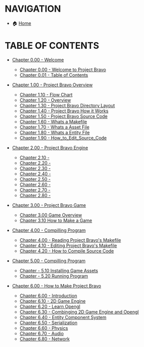 # NAVIGATION
- 🏠 [Home](../../../README.md)

# TABLE OF CONTENTS
- [Chapter 0.00 - Welcome]()
    - [Chapter 0.00 - Welcome to Project Bravo](../docs_Chapter_0.00_Welcome/doc_Chapter_0.00_Welcome_to_Project_Bravo.md)
    - [Chapter 0.01 - Table of Contents](../docs_Chapter_0.00_Welcome/doc_Chapter_0.01_Table_of_Contents.md)

- [Chapter 1.00 - Project Bravo Overview](../docs_Chapter_1.00_Project_Bravo_Overview)
    - [Chapter 1.10 - Flow Chart](../docs_Chapter_1.00_Project_Bravo_Overview/doc_Chapter_1.10_Project_Flow_Chart.md)
    - [Chapter 1.20 - Overview](../docs_Chapter_1.00_Project_Bravo_Overview/doc_Chapter_1.20_Overview.md)
    - [Chapter 1.30 - Project Bravo Directory Layout](../docs_Chapter_1.00_Project_Bravo_Overview/doc_Chapter_1.30_Project_Bravo_Directory_Layout.md)
    - [Chapter 1.40 - Project Bravo How it Works](../docs_Chapter_1.00_Project_Bravo_Overview/doc_Chapter_1.40_Project_Bravo_How_it_Works.md)
    - [Chapter 1.50 - Project Bravo Source Code](../docs_Chapter_1.00_Project_Bravo_Overview/doc_Chapter_1.50_Project_Bravo_Source_Code.md)
    - [Chapter 1.60 - Whats a Makefile](../docs_Chapter_1.00_Project_Bravo_Overview/doc_Chapter_1.60_Whats_a_makefile.md)
    - [Chapter 1.70 - Whats a Asset File](../docs_Chapter_1.00_Project_Bravo_Overview/doc_Chapter_1.70_Whats_a_asset_file.md)
    - [Chapter 1.80 - Whats a Entity File](../docs_Chapter_1.00_Project_Bravo_Overview/doc_Chapter_1.80_Whats_a_entity_file.md)
    - [Chapter 1.90 - How_to_Edit_Source_Code](../docs_Chapter_1.00_Project_Bravo_Overview/doc_Chapter_1.90_How_to_Edit_Source_Code.md)


- [Chapter 2.00 - Project Bravo Engine](../manual/docs_Chapter_2.00_Engine)
    - [Chapter 2.10 - ]()
    - [Chapter 2.20 - ]()
    - [Chapter 2.30 - ]()
    - [Chapter 2.40 - ]()
    - [Chapter 2.50 - ]()
    - [Chapter 2.60 - ]()
    - [Chapter 2.70 - ]()
    - [Chapter 2.80 - ]()


- [Chapter 3.00 - Project Bravo Game](../manual/docs_Chapter_2.00_Engine)
    - [Chapter 3.00 Game Overview]()
    - [Chapter 3.10 How to Make a Game]()


- [Chapter 4.00 - Compilling Program](../manual/docs_Chapter_2.00_Engine)
    - [Chapter 4.00 - Reading Project Bravo's Makefile]()
    - [Chapter 4.10 - Editing Project Bravo's Makefile]()
    - [Chapter 4.20 - How to Compile Source Code]()


- [Chapter 5.00 - Compilling Program](../manual/docs_Chapter_2.00_Engine)
    - [Chapter - 5.10 Installing Game Assets]()
    - [Chapter - 5.20 Running Program]()


- [Chapter 6.00 - How to Make Project Bravo](../manual/docs_Chapter_0.00_HowToMakeProjectBravo)
    - [Chapter 6.00 - Introduction](../manual/docs_Chapter_0.00_HowToMakeProjectBravo/doc_Chapter_0.01_Introduction.md)
    - [Chapter 6.10 - 2D Game Engine](../manual/docs_Chapter_0.00_HowToMakeProjectBravo/doc_Chapter_0.10_2D_Game_Engine.md)
    - [Chapter 6.20 - Learn Opengl](../manual/docs_Chapter_0.00_HowToMakeProjectBravo/doc_Chapter_0.20_Learn_Opengl.md)
    - [Chapter 6.30 - Combinging 2D Game Engine and Opengl](../manual/docs_Chapter_0.00_HowToMakeProjectBravo/doc_Chapter_0.30_Combine_2D_Game_Engine_and_Opengl.md)
    - [Chapter 6.40 - Entity Component System](../manual/docs_Chapter_0.00_HowToMakeProjectBravo/doc_Chapter_0.40_Entity_Component_System.md)
    - [Chapter 6.50 - Serialization](../manual/docs_Chapter_0.00_HowToMakeProjectBravo/doc_Chapter_0.50_Serialization.md)
    - [Chapter 6.60 - Physics](../manual/docs_Chapter_0.00_HowToMakeProjectBravo/doc_Chapter_0.60_Physics.md)
    - [Chapter 6.70 - Audio](../manual/docs_Chapter_0.00_HowToMakeProjectBravo/doc_Chapter_0.70_Audio.md)
    - [Chapter 6.80 - Network](../manual/docs_Chapter_0.00_HowToMakeProjectBravo/doc_Chapter_0.80_Network.md)